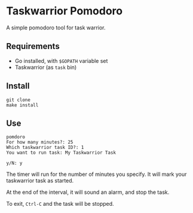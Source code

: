 # Taskwarrior Pomodoro

A simple pomodoro tool for task warrior.

## Requirements
- Go installed, with `$GOPATH` variable set
- Taskwarrior (as `task` bin)

## Install
```
git clone
make install
```

## Use
```
pomdoro
For how many minutes?: 25
Which taskwarrior task ID?: 1
You want to run task: My Taskwarrior Task

y/N: y
```

The timer will run for the number of minutes you specify.
It will mark your taskwarrior task as started.

At the end of the interval, it will sound an alarm, and stop the task.

To exit, `Ctrl-C` and the task will be stopped.
